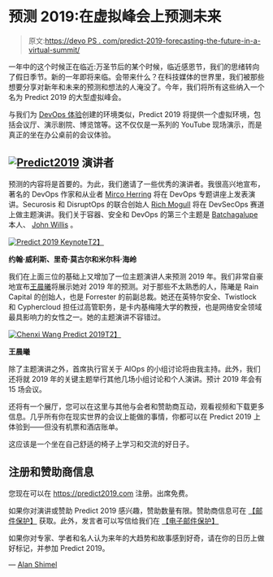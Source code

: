 # 预测 2019:在虚拟峰会上预测未来

> 原文:[https://devo PS . com/predict-2019-forecasting-the-future-in-a-virtual-summit/](https://devops.com/predict-2019-forecasting-the-future-in-a-virtual-summit/)

一年中的这个时候正在临近:万圣节后的某个时候，临近感恩节，我们的思绪转向了假日季节。新的一年即将来临。会带来什么？在科技媒体的世界里，我们被那些想要分享对新年和未来的预测和想法的人淹没了。今年，我们将所有这些纳入一个名为 Predict 2019 的大型虚拟峰会。

与我们为 [DevOps 体验](http://devopsexperience.io)创建的环境类似，Predict 2019 将提供一个虚拟环境，包括会议厅、演示剧院、博览馆等。这不仅仅是一系列的 YouTube 现场演示，而是真正的坐在办公桌前的会议体验。

## [![Predict2019](../Images/f1d761c0182bfd2a5367ac575522d269.png)](https://devops.com/wp-content/uploads/2018/10/predict2019B.png) 演讲者

预测的内容将是首要的。为此，我们邀请了一些优秀的演讲者。我很高兴地宣布，著名的 DevOps 作家和从业者 [Mirco Herring](https://itrevolution.com/faculty/mirco-hering/) 将在 DevOps 专题讲座上发表演讲。Securosis 和 DisruptOps 的联合创始人 [Rich Mogull](https://disruptops.com/author/rmogull/) 将在 DevSecOps 赛道上做主题演讲。我们关于容器、安全和 DevOps 的第三个主题是 [Batchagalupe](https://twitter.com/batchagalupe) 本人、 [John Willis](https://itrevolution.com/faculty/john-willis/) 。

[![Predict 2019 Keynote](../Images/73c4eaedbc5bdc34a7357ce96919ea82.png)T2】](https://devops.com/wp-content/uploads/2018/10/predictkeynote.png)

**约翰·威利斯、里奇·莫古尔和米尔科·海岭**

我们在上面三位的基础上又增加了一位主题演讲人来预测 2019 年。我们非常自豪地宣布[王晨曦](https://www.linkedin.com/in/chenxiwang88/)将展示她对 2019 年的预测。对于那些不太熟悉的人，陈曦是 Rain Capital 的创始人，也是 Forrester 的前副总裁。她还在英特尔安全、Twistlock 和 Cyphercloud 担任过高管职务，是卡内基梅隆大学的教授，也是网络安全领域最具影响力的女性之一。她的主题演讲不容错过。

[![Chenxi Wang Predict 2019](../Images/21720cc72cd2972d65a96a661619c1d7.png)T2】](https://devops.com/wp-content/uploads/2018/10/chenxi.jpg)

**王晨曦**

除了主题演讲之外，首席执行官关于 AIOps 的小组讨论将由我主持。此外，我们还将就 2019 年的关键主题举行其他几场小组讨论和个人演讲。预计 2019 年会有 15 场会议。

还将有一个展厅，您可以在这里与其他与会者和赞助商互动，观看视频和下载更多信息。几乎所有你在现实世界的会议上能做的事情，你都可以在 Predict 2019 上体验到——但没有机票和酒店账单。

这应该是一个坐在自己舒适的椅子上学习和交流的好日子。

## 注册和赞助商信息

您现在可以在 https://predict2019.com 注册。出席免费。

如果你对演讲或赞助 Predict 2019 感兴趣，赞助数量有限。赞助商信息可在 [【邮件保护】](/cdn-cgi/l/email-protection#e794978889948895a7838291889794c984888a) 获取。此外，发言者可以写信给我们在 [【电子邮件保护】](/cdn-cgi/l/email-protection#93e3e1f6f7faf0e7e0e3f6f2f8f6e1e0d3f7f6e5fce3e0bdf0fcfe)

如果你对专家、学者和名人认为来年的大趋势和故事感到好奇，请在你的日历上做好标记，并参加 Predict 2019。

— [Alan Shimel](https://devops.com/author/ashimmy/)